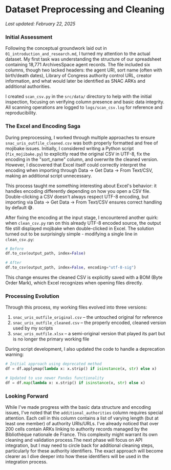 # Dataset Preprocessing and Cleaning

*Last updated: February 22, 2025*

### Initial Assessment 

Following the conceptual groundwork laid out in `01_introduction_and_research.md`, I turned my attention to the actual dataset. My first task was understanding the structure of our spreadsheet containing 18,771 ArchivesSpace agent records. The file included six columns, though two lacked headers: the agent URI, sort name (often with birth/death dates), Library of Congress authority control URL, creator information, and what would later be identified as SNAC ARKs and additional authorities.

I created `scan_csv.py` in the `src/data/` directory to help with the initial inspection, focusing on verifying column presence and basic data integrity. All scanning operations are logged to `logs/scan_csv.log` for reference and reproducibility.

### The Excel and Encoding Saga

During preprocessing, I worked through multiple approaches to ensure `snac_uris_outfile_cleaned.csv` was both properly formatted and free of mojibake issues. Initially, I considered writing a Python script (`fix_mojibake.py`) to explicitly read the original CSV in UTF-8, fix the encoding in the "sort_name" column, and overwrite the cleaned version. However, I discovered that Excel itself could correctly interpret the encoding when importing through Data → Get Data → From Text/CSV, making an additional script unnecessary. 

This process taught me something interesting about Excel's behavior: it handles encoding differently depending on how you open a CSV file. Double-clicking a CSV doesn't always respect UTF-8 encoding, but importing via Data → Get Data → From Text/CSV ensures correct handling by default 😅. 

After fixing the encoding at the input stage, I encountered another quirk: when `clean_csv.py` ran on this already UTF-8 encoded source, the output file still displayed mojibake when double-clicked in Excel. The solution turned out to be surprisingly simple - modifying a single line in `clean_csv.py`:

```python
# Before
df.to_csv(output_path, index=False)

# After
df.to_csv(output_path, index=False, encoding="utf-8-sig")
```

This change ensures the cleaned CSV is explicitly saved with a BOM (Byte Order Mark), which Excel recognizes when opening files directly.

### Processing Evolution

Through this process, my working files evolved into three versions:
1. `snac_uris_outfile_original.csv` – the untouched original for reference
2. `snac_uris_outfile_cleaned.csv` – the properly encoded, cleaned version used by my scripts
3. `snac_uris_outfile.xlsx` – a semi-original version that played its part but is no longer the primary working file

During script development, I also updated the code to handle a deprecation warning:

```python
# Initial approach using deprecated method
df = df.applymap(lambda x: x.strip() if isinstance(x, str) else x)

# Updated to use newer Pandas functionality
df = df.map(lambda x: x.strip() if isinstance(x, str) else x)
```

### Looking Forward

While I've made progress with the basic data structure and encoding issues, I've noted that the `additional_authorities` column requires special attention. Each cell in this column contains a list of varying length (but at least one member) of authority URIs/URLs. I've already noticed that over 200 cells contain ARKs linking to authority records managed by the Bibliothèque nationale de France. This complexity might warrant its own cleaning and validation process.The next phase will focus on API integration, but I may need to circle back for additional cleaning steps, particularly for these authority identifiers. The exact approach will become clearer as I dive deeper into how these identifiers will be used in the integration process.